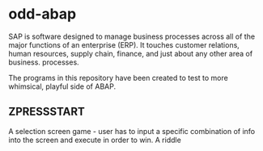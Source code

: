 # odd-abap
SAP is software designed to manage business processes across all of the major functions of an enterprise (ERP). It touches customer relations, human resources, supply chain, finance, and just about any other area of business. processes.

The programs in this repository have been created to test to more whimsical, playful side of ABAP.

## ZPRESSSTART

A selection screen game - user has to input a specific combination of info into the screen and execute in order to win. A riddle
